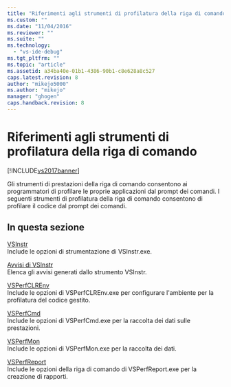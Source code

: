 ```yaml
---
title: "Riferimenti agli strumenti di profilatura della riga di comando | Microsoft Docs"
ms.custom: ""
ms.date: "11/04/2016"
ms.reviewer: ""
ms.suite: ""
ms.technology: 
  - "vs-ide-debug"
ms.tgt_pltfrm: ""
ms.topic: "article"
ms.assetid: a34ba40e-01b1-4386-90b1-c8e628a8c527
caps.latest.revision: 8
author: "mikejo5000"
ms.author: "mikejo"
manager: "ghogen"
caps.handback.revision: 8
---
```

# Riferimenti agli strumenti di profilatura della riga di comando
[!INCLUDE[vs2017banner](../code-quality/includes/vs2017banner.md)]

Gli strumenti di prestazioni della riga di comando consentono ai programmatori di profilare le proprie applicazioni dal prompt dei comandi.  I seguenti strumenti di profilatura della riga di comando consentono di profilare il codice dal prompt dei comandi.  
  
## In questa sezione  
 [VSInstr](../profiling/vsinstr.md)  
 Include le opzioni di strumentazione di VSInstr.exe.  
  
 [Avvisi di VSInstr](../profiling/vsinstr-warnings.md)  
 Elenca gli avvisi generati dallo strumento VSInstr.  
  
 [VSPerfCLREnv](../profiling/vsperfclrenv.md)  
 Include le opzioni di VSPerfCLREnv.exe per configurare l'ambiente per la profilatura del codice gestito.  
  
 [VSPerfCmd](../profiling/vsperfcmd.md)  
 Include le opzioni di VSPerfCmd.exe per la raccolta dei dati sulle prestazioni.  
  
 [VSPerfMon](../profiling/vsperfmon.md)  
 Include le opzioni di VSPerfMon.exe per la raccolta dei dati.  
  
 [VSPerfReport](../profiling/vsperfreport.md)  
 Include le opzioni della riga di comando di VSPerfReport.exe per la creazione di rapporti.